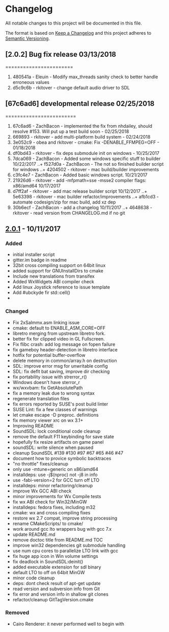 # Changelog
All notable changes to this project will be documented in this file.

The format is based on [Keep a Changelog](http://keepachangelog.com/en/1.0.0/)
and this project adheres to [Semantic Versioning](http://semver.org/spec/v2.0.0.html).

## [2.0.2] Bug fix release 03/13/2018
=======================
1. 480541a - Eleuin - Modify max_threads sanity check to better handle erroneous values
2. d5c9c6b - rkitover - change default audio driver to SDL

## [67c6ad6] developmental release 02/25/2018
========================

1. 67c6ad6 - ZachBacon - implemented the fix from nhdailey, should
resolve #153. Will put up a test build soon - 02/25/2018
2. 669893 - rkitover - add multi-platform build system - 02/24/2018
3. 3e052c9 - obea and rkitover - cmake: Fix -DENABLE_FFMPEG=OFF -
01/18/2018
4. df0bd43 - rkitover - fix deps submodule init on windows - 10/25/2017
5. 7dca069 - ZachBacon - Added some windows specific stuff to builder
10/22/2017
    ..+ f527d0a - ZachBacon - The not so finished builder script for
windows
    ..+ 4204502 - rkitover - mac build/builder improvements
6. c3fc4e7 - ZachBacon - Added basic windows script. 10/21/2017
7. 21926d6 - rkitover - add -mfpmath=sse -msse2 compiler flags:
x86/amd64 10/17/2017
8. d7ff2af - rkitover - add mac release builder script 10/12/2017
    ..+ 5e63398 - rkitover - mac builder refactor/improvements
    ..+ afb1cd3 - automate codesign/zip for mac build, add xz dep
9. 30b6ecf - ZachBacon - add a changelog 10/11/2017
    ..+ 4648638 - rkitover - read version from CHANGELOG.md if no git
## [2.0.1] - 10/11/2017
### Added
- initial installer script
- gitter.im badge in readme
- 32bit cross compiling support on 64bit linux
- added support for GNUInstallDirs to cmake
- Include new translations from transifex
- Added WxWidgets ABI compiler check
- Add linux Joystick reference to issue template
- Add #ubckyde <cmath> fir std::cell()
- 

### Changed
- Fix 2xSaImmx.asm linking issue
- cmake: default to ENABLE_ASM_CORE=OFF
- libretro merging from upstream libretro fork.
- better fix for clipped video in GL Fullscreen.
- Fix flibc crash: add log message on fopen failure
- fix gameboy header-detection in libretro interface
- hotfix for potential buffer-overflow
- delete memory in common/array.h on destruction
- SDL: improve error msg for unwritable config
- SDL: fix deflt bat saving, improve dir checking
- fix portability issue with strerror_r()
- Windows doesn't have sterror_r
- wx/wxvbam: fix GetAbsolutePath 
- fix a memory leak due to wrong syntax
- regenerate translation files
- fix errors reported by SUSE's post build linter
- SUSE Lint: fix a few classes of warnings
- let cmake escape -D preproc. definitions
- fix memory viewer xrc on wx 3.1+
- Improving README
- SoundSDL: lock conditional code cleanup
- remove the default F11 keybinding for save state
- hopefully fix resize artifacts on game panel
- soundSDL: write silence when paused
- cleanup SoundSDL  #139 #130 #97 #67 #65 #46 #47
- document how to provice symbolic backtraces
- "no throttle" fixes/cleanup
- only use -mtune=generic on x86/amd64
- installdeps: use -j$(nproc) not -j8 in info
- use -fabi-version=2 for GCC turn off LTO
- installdeps: minor refactoring/cleanup
- improve Wx GCC ABI check
- minor improvements for Wx Compile tests
- fix wx ABI check for Win32/MinGW
- installdeps: fedora fixes, including m32
- cmake: wx and cross compiling fixes
- restore wx 2.7 compat, improve string processing
- rename CMakeScripts/ to cmake/
- work around gcc lto wrappers bug with gcc 7.x
- update README.md
- remove doctoc title from README.md TOC
- improve win32 dependencies git submodule handling
- use num cpu cores to parallelize LTO link with gcc
- fix huge app icon in Win volume settings
- fix deadlock in SoundSDL:deinit()
- added executable extension for sdl binary
- default LTO to off on 64bit MinGW
- minor code cleanup
- deps: dont check result of apt-get update 
- read version and subversion info from Git
- fix error and version info in shallow git clones
- refactor/cleanup GitTagVersion.cmake

### Removed
- Cairo Renderer: it never performed well to begin with



[2.0.1]: https://github.com/olivierlacan/keep-a-changelog/compare/throttle...v2.0.1


